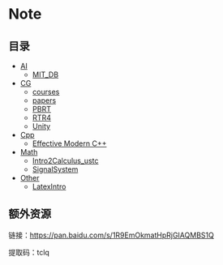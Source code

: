 # Note

## 目录

- [AI](AI) 
  - [MIT_DB](AI/MIT_DB) 
- [CG](CG) 
  - [courses](CG/courses) 
  - [papers](CG/papers) 
  - [PBRT](CG/PBRT) 
  - [RTR4](CG/RTR4) 
  - [Unity](CG/Unity) 
- [Cpp](Cpp) 
  - [Effective Modern C++](Cpp/EffectiveModernCpp) 
- [Math](Math) 
  - [Intro2Calculus_ustc](Math/Intro2Calculus_ustc) 
  - [SignalSystem](Math/SignalSystem) 
- [Other](Other) 
  - [LatexIntro](Other/LatexIntro) 

## 额外资源

链接：https://pan.baidu.com/s/1R9EmOkmatHpRjGIAQMBS1Q 

提取码：tclq

